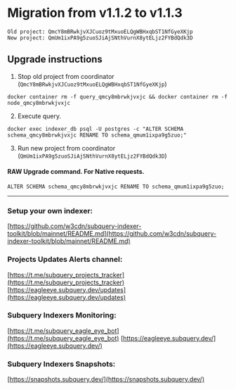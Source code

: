 # Migration from v1.1.2 to v1.1.3
```
Old project: QmcY8mBRwkjvXJCuoz9tMxuoELQgWBHxqbST1NfGyeXKjp
New project: QmUm1ixPA9g5zuoSJiAjSNthVurnX8ytELjz2FYBdQdk3D
```


## Upgrade instructions
 1) Stop old project from coordinator (`QmcY8mBRwkjvXJCuoz9tMxuoELQgWBHxqbST1NfGyeXKjp`)

```
docker container rm -f query_qmcy8mbrwkjvxjc && docker container rm -f node_qmcy8mbrwkjvxjc
```

 2) Execute query.

```
docker exec indexer_db psql -U postgres -c "ALTER SCHEMA schema_qmcy8mbrwkjvxjc RENAME TO schema_qmum1ixpa9g5zuo;"

```

 3) Run new project from coordinator (`QmUm1ixPA9g5zuoSJiAjSNthVurnX8ytELjz2FYBdQdk3D`)

#### RAW Upgrade command. For Native requests.
`ALTER SCHEMA schema_qmcy8mbrwkjvxjc RENAME TO schema_qmum1ixpa9g5zuo;`


___
### Setup your own indexer:

[https://github.com/w3cdn/subquery-indexer-toolkit/blob/mainnet/README.md](https://github.com/w3cdn/subquery-indexer-toolkit/blob/mainnet/README.md)

### Projects Updates Alerts channel:

[https://t.me/subquery_projects_tracker](https://t.me/subquery_projects_tracker) [https://eagleeye.subquery.dev/updates](https://eagleeye.subquery.dev/updates)

### Subquery Indexers Monitoring:

[https://t.me/subquery_eagle_eye_bot](https://t.me/subquery_eagle_eye_bot) [https://eagleeye.subquery.dev/](https://eagleeye.subquery.dev/)


### Subquery Indexers Snapshots:

[https://snapshots.subquery.dev/](https://snapshots.subquery.dev/)
